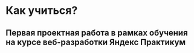 # Как учиться?

## Первая проектная работа в рамках обучения на курсе веб-разработки Яндекс Практикум
